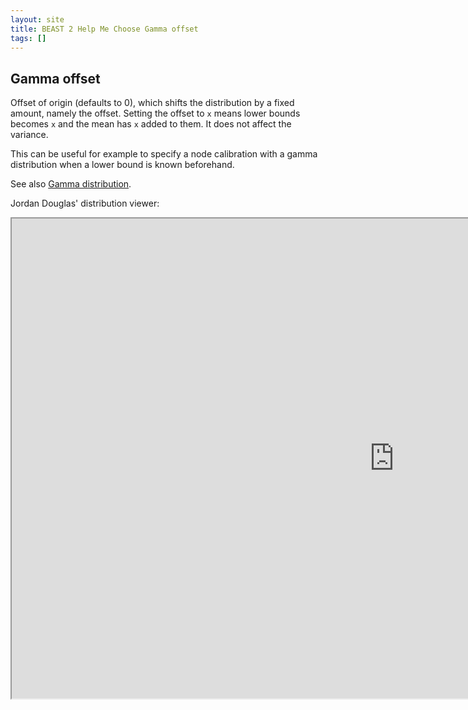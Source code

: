 ```yaml
---
layout: site
title: BEAST 2 Help Me Choose Gamma offset
tags: []
---
```


## Gamma offset

Offset of origin (defaults to 0), which shifts the distribution by a fixed amount, namely the offset.
Setting the offset to `x` means lower bounds becomes `x` and the mean has `x` added to them.
It does not affect the variance.

This can be useful for example to specify a node calibration with a gamma distribution when a lower bound is known beforehand.


See also [Gamma distribution](https://en.wikipedia.org/wiki/Gamma_distribution).


Jordan Douglas' distribution viewer: 
<iframe width='1224' height='768' src='https://jordandouglas.github.io/distributions/' title='Distribution Viewer'></iframe>
